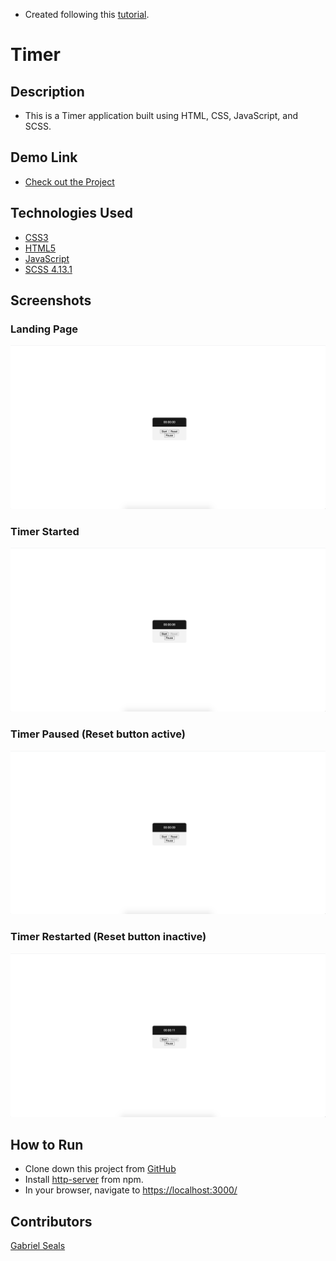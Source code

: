 * Created following this [tutorial](https://youtu.be/Kfr0XwW4g-o).

# Timer

## Description

* This is a Timer application built using HTML, CSS, JavaScript, and SCSS.

## Demo Link

* [Check out the Project](https://timer-bace6.firebaseapp.com)

## Technologies Used

* [CSS3](https://www.w3.org/Style/CSS/Overview.en.html)
* [HTML5](https://html.spec.whatwg.org/multipage/)
* [JavaScript](https://www.javascript.com/)
* [SCSS 4.13.1](https://sass-lang.com/)

## Screenshots

### Landing Page
![Landing Page](https://raw.githubusercontent.com/gseals/Day1Timer/master/screenshots/LandingPage.png)

### Timer Started
![Timer Started](https://raw.githubusercontent.com/gseals/Day1Timer/master/screenshots/TimerStarted.png)

### Timer Paused (Reset button active)
![Timer Paused](https://raw.githubusercontent.com/gseals/Day1Timer/master/screenshots/TimerPaused.png)

### Timer Restarted (Reset button inactive)
![Timer Restarted](https://raw.githubusercontent.com/gseals/Day1Timer/master/screenshots/TimerRestarted.png)

## How to Run

* Clone down this project from [GitHub](https://github.com/gseals/Day1Timer)
* Install [http-server](https://www.npmjs.com/package/http-server) from npm.
* In your browser, navigate to [https://localhost:3000/](https://localhost:3000/)

## Contributors

[Gabriel Seals](https://github.com/gseals)
